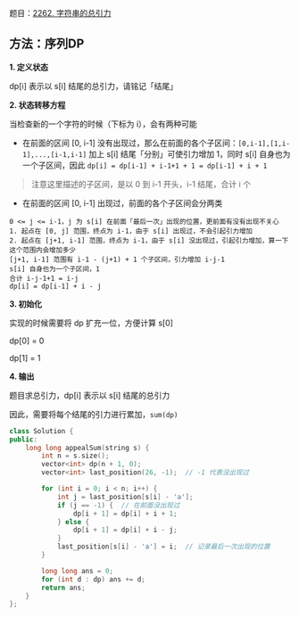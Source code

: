 题目：[2262. 字符串的总引力](https://leetcode-cn.com/problems/total-appeal-of-a-string/)

## 方法：序列DP

**1. 定义状态**

dp[i] 表示以 s[i] 结尾的总引力，请铭记「结尾」

**2. 状态转移方程**

当检查新的一个字符的时候（下标为 i），会有两种可能

- 在前面的区间 [0, i-1] 没有出现过，那么在前面的各个子区间：`[0,i-1],[1,i-1],...,[i-1,i-1]` 加上 s[i] 结尾「分别」可使引力增加 1，同时 s[i] 自身也为一个子区间，因此 `dp[i] = dp[i-1] + i-1+1 + 1 = dp[i-1] + i + 1`

> 注意这里描述的子区间，是以 0 到 i-1 开头，i-1 结尾，合计 i 个

- 在前面的区间 [0, i-1] 出现过，前面的各个子区间会分两类

```
0 <= j <= i-1，j 为 s[i] 在前面「最后一次」出现的位置，更前面有没有出现不关心
1. 起点在 [0, j] 范围，终点为 i-1，由于 s[i] 出现过，不会引起引力增加
2. 起点在 [j+1, i-1] 范围，终点为 i-1，由于 s[i] 没出现过，引起引力增加，算一下这个范围内会增加多少
[j+1, i-1] 范围有 i-1 - (j+1) + 1 个子区间，引力增加 i-j-1
s[i] 自身也为一个子区间，1
合计 i-j-1+1 = i-j
dp[i] = dp[i-1] + i - j
```

**3. 初始化**

实现的时候需要将 dp 扩充一位，方便计算 s[0]

dp[0] = 0

dp[1] = 1

**4. 输出**

题目求总引力，dp[i] 表示以 s[i] 结尾的总引力

因此，需要将每个结尾的引力进行累加，`sum(dp)`

```c++
class Solution {
public:
    long long appealSum(string s) {
        int n = s.size();
        vector<int> dp(n + 1, 0);
        vector<int> last_position(26, -1);  // -1 代表没出现过

        for (int i = 0; i < n; i++) {
            int j = last_position[s[i] - 'a'];
            if (j == -1) {  // 在前面没出现过
                dp[i + 1] = dp[i] + i + 1;
            } else {
                dp[i + 1] = dp[i] + i - j;
            }
            last_position[s[i] - 'a'] = i;  // 记录最后一次出现的位置
        }

        long long ans = 0;
        for (int d : dp) ans += d;
        return ans;
    }
};

```

